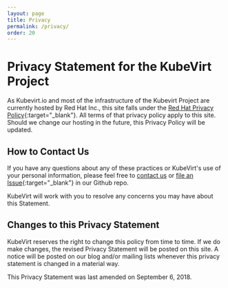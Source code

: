 ```yaml
---
layout: page
title: Privacy
permalink: /privacy/
order: 20
---
```


# Privacy Statement for the KubeVirt Project

As Kubevirt.io and most of the infrastructure of the Kubevirt Project are currently hosted by Red Hat Inc., this site falls under the [Red Hat Privacy Policy](https://www.redhat.com/en/about/privacy-policy){:target="_blank"}.  All terms of that privacy policy apply to this site.  Should we change our hosting in the future, this Privacy Policy will be updated.

## How to Contact Us

If you have any questions about any of these practices or KubeVirt's use of your personal information, please feel free to [contact us](mailto:privacy@kubevirt.io) or [file an Issue](https://github.com/kubevirt/kubevirt.github.io/issues){:target="_blank"} in our Github repo.

KubeVirt will work with you to resolve any concerns you may have about this Statement.

## Changes to this Privacy Statement

KubeVirt reserves the right to change this policy from time to time. If we do make changes, the revised Privacy Statement will be posted on this site. A notice will be posted on our blog and/or mailing lists whenever this privacy statement is changed in a material way.

This Privacy Statement was last amended on September 6, 2018.
